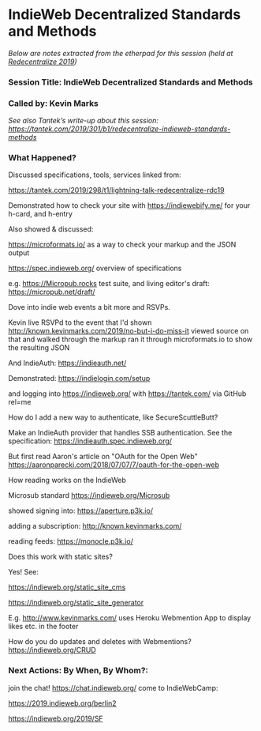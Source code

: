 ---
---

# IndieWeb Decentralized Standards and Methods

*Below are notes extracted from the etherpad for this session (held at [Redecentralize 2019](https://redecentralize.org/events/2019-conference/))*


### Session Title: IndieWeb Decentralized Standards and Methods

### Called by: Kevin Marks

*See also Tantek’s write-up about this session: <https://tantek.com/2019/301/b1/redecentralize-indieweb-standards-methods>*


### What Happened?

Discussed specifications, tools, services linked from:

<https://tantek.com/2019/298/t1/lightning-talk-redecentralize-rdc19>

Demonstrated how to check your site with <https://indiewebify.me/> for your h-card, and h-entry


Also showed & discussed:

<https://microformats.io/> as a way to check your markup and the JSON output

<https://spec.indieweb.org/> overview of specifications

e.g. <https://Micropub.rocks> test suite, and living editor's draft: <https://micropub.net/draft/>


Dove into indie web events a bit more and RSVPs.

Kevin live RSVPd to the event that I'd shown
<http://known.kevinmarks.com/2019/no-but-i-do-miss-it>
viewed source on that and walked through the markup
ran it through microformats.io to show the resulting JSON


And IndieAuth: <https://indieauth.net/>

Demonstrated:
<https://indielogin.com/setup>

and logging into <https://indieweb.org/> with <https://tantek.com/> via GitHub rel=me


How do I add a new way to authenticate, like SecureScuttleButt?

Make an IndieAuth provider that handles SSB authentication.
See the specification:
<https://indieauth.spec.indieweb.org/>

But first read Aaron's article on "OAuth for the Open Web"
<https://aaronparecki.com/2018/07/07/7/oauth-for-the-open-web>




How reading works on the IndieWeb

Microsub standard
<https://indieweb.org/Microsub>

showed signing into:
<https://aperture.p3k.io/>

adding a subscription:
<http://known.kevinmarks.com/>

reading feeds:
<https://monocle.p3k.io/>


Does this work with static sites?

Yes! See:

<https://indieweb.org/static_site_cms>

<https://indieweb.org/static_site_generator>

E.g. <http://www.kevinmarks.com/> uses Heroku Webmention App to display likes etc. in the footer


How do you do updates and deletes with Webmentions?
<https://indieweb.org/CRUD>



### Next Actions: By When, By Whom?:

join the chat! <https://chat.indieweb.org/>
come to IndieWebCamp:

<https://2019.indieweb.org/berlin2>

<https://indieweb.org/2019/SF>
